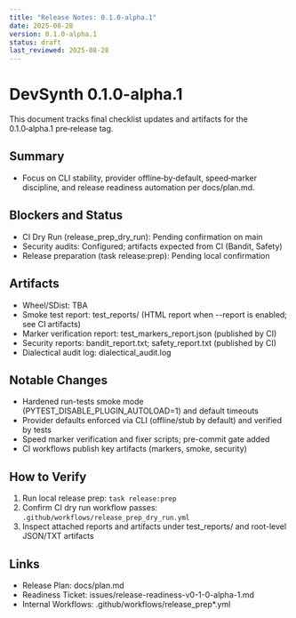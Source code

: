 ```yaml
---
title: "Release Notes: 0.1.0-alpha.1"
date: 2025-08-28
version: 0.1.0-alpha.1
status: draft
last_reviewed: 2025-08-28
---
```


# DevSynth 0.1.0-alpha.1

This document tracks final checklist updates and artifacts for the 0.1.0‑alpha.1 pre‑release tag.

## Summary
- Focus on CLI stability, provider offline‑by‑default, speed‑marker discipline, and release readiness automation per docs/plan.md.

## Blockers and Status
- CI Dry Run (release_prep_dry_run): Pending confirmation on main
- Security audits: Configured; artifacts expected from CI (Bandit, Safety)
- Release preparation (task release:prep): Pending local confirmation

## Artifacts
- Wheel/SDist: TBA
- Smoke test report: test_reports/ (HTML report when --report is enabled; see CI artifacts)
- Marker verification report: test_markers_report.json (published by CI)
- Security reports: bandit_report.txt; safety_report.txt (published by CI)
- Dialectical audit log: dialectical_audit.log

## Notable Changes
- Hardened run-tests smoke mode (PYTEST_DISABLE_PLUGIN_AUTOLOAD=1) and default timeouts
- Provider defaults enforced via CLI (offline/stub by default) and verified by tests
- Speed marker verification and fixer scripts; pre-commit gate added
- CI workflows publish key artifacts (markers, smoke, security)

## How to Verify
1. Run local release prep: `task release:prep`
2. Confirm CI dry run workflow passes: `.github/workflows/release_prep_dry_run.yml`
3. Inspect attached reports and artifacts under test_reports/ and root-level JSON/TXT artifacts

## Links
- Release Plan: docs/plan.md
- Readiness Ticket: issues/release-readiness-v0-1-0-alpha-1.md
- Internal Workflows: .github/workflows/release_prep*.yml
